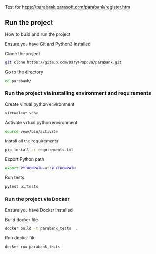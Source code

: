 Test for https://parabank.parasoft.com/parabank/register.htm
 

## Run the project
How to build and run the project

Ensure you have Git and Python3 installed
 
Clone the project 
```bash
git clone https://github.com/DaryaPopova/parabank.git
```
Go to the directory
```bash
cd parabank/
```
### Run the project via installing environment and requirements

Create virtual python environment
```bash
virtualenv venv
```
Activate virtual python environment
```bash
source venv/bin/activate
```
Install all the requirements
```bash
pip install -r requirements.txt
```
Export Python path
```bash
export PYTHONPATH=ui:$PYTHONPATH
```
Run tests
```bash
pytest ui/tests
```
### Run the project via Docker

Ensure you have Docker installed

Build docker file
```bash
docker build -t parabank_tests  .
```
Run docker file
```bash
docker run parabank_tests
```